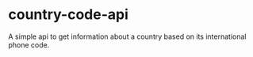 # country-code-api
A simple api to get information about a country based on its international phone code.
